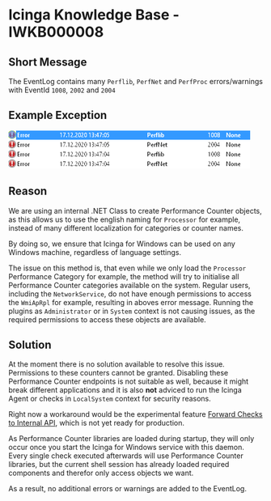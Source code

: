 # Icinga Knowledge Base - IWKB000008

## Short Message

The EventLog contains many `Perflib`, `PerfNet` and `PerfProc` errors/warnings with EventId `1008`, `2002` and `2004`

## Example Exception

![EventLog PerfLib](../images/04_knowledgebase/IWKB000008/01_EventLog_Error.png)

## Reason

We are using an internal .NET Class to create Performance Counter objects, as this allows us to use the english naming for `Processor` for example, instead of many different localization for categories or counter names.

By doing so, we ensure that Icinga for Windows can be used on any Windows machine, regardless of language settings.

The issue on this method is, that even while we only load the `Processor` Performance Category for example, the method will try to initialise all Performance Counter categories available on the system. Regular users, including the `NetworkService`, do not have enough permissions to access the `WmiApRpl` for example, resulting in aboves error message. Running the plugins as `Administrator` or in `System` context is not causing issues, as the required permissions to access these objects are available.

## Solution

At the moment there is no solution available to resolve this issue. Permissions to these counters cannot be granted. Disabling these Performance Counter endpoints is not suitable as well, because it might break different applications and it is also **not** adviced to run the Icinga Agent or checks in `LocalSystem` context for security reasons.

Right now a workaround would be the experimental feature [Forward Checks to Internal API](../110-Installation/30-API-Check-Forwarder.md), which is not yet ready for production.

As Performance Counter libraries are loaded during startup, they will only occur once you start the Icinga for Windows service with this daemon. Every single check executed afterwards will use Performance Counter libraries, but the current shell session has already loaded required components and therefor only access objects we want.

As a result, no additional errors or warnings are added to the EventLog.
